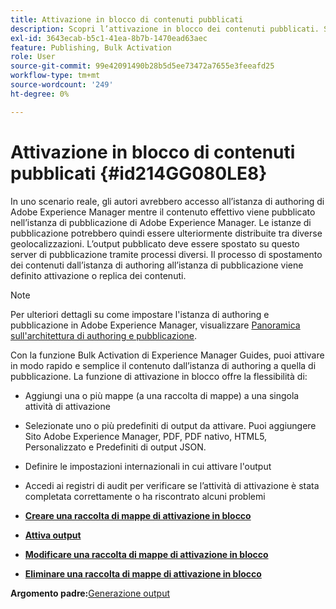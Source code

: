 ```yaml
---
title: Attivazione in blocco di contenuti pubblicati
description: Scopri l’attivazione in blocco dei contenuti pubblicati. Scopri i vantaggi della funzione di attivazione in blocco nelle guide di AEM.
exl-id: 3643ecab-b5c1-41ea-8b7b-1470ead63aec
feature: Publishing, Bulk Activation
role: User
source-git-commit: 99e42091490b28b5d5ee73472a7655e3feeafd25
workflow-type: tm+mt
source-wordcount: '249'
ht-degree: 0%

---
```


# Attivazione in blocco di contenuti pubblicati {#id214GG080LE8}

In uno scenario reale, gli autori avrebbero accesso all’istanza di authoring di Adobe Experience Manager mentre il contenuto effettivo viene pubblicato nell’istanza di pubblicazione di Adobe Experience Manager. Le istanze di pubblicazione potrebbero quindi essere ulteriormente distribuite tra diverse geolocalizzazioni. L’output pubblicato deve essere spostato su questo server di pubblicazione tramite processi diversi. Il processo di spostamento dei contenuti dall’istanza di authoring all’istanza di pubblicazione viene definito attivazione o replica dei contenuti.

>[!NOTE]
>
> Per ulteriori dettagli su come impostare l&#39;istanza di authoring e pubblicazione in Adobe Experience Manager, visualizzare [Panoramica sull&#39;architettura di authoring e pubblicazione](https://experienceleague.adobe.com/docs/experience-manager-screens/user-guide/administering/author-publish/author-publish-architecture-overview.html?lang=it#prerequisites).

Con la funzione Bulk Activation di Experience Manager Guides, puoi attivare in modo rapido e semplice il contenuto dall’istanza di authoring a quella di pubblicazione. La funzione di attivazione in blocco offre la flessibilità di:

- Aggiungi una o più mappe \(a una raccolta di mappe\) a una singola attività di attivazione

- Selezionate uno o più predefiniti di output da attivare. Puoi aggiungere Sito Adobe Experience Manager, PDF, PDF nativo, HTML5, Personalizzato e
Predefiniti di output JSON.


- Definire le impostazioni internazionali in cui attivare l&#39;output

- Accedi ai registri di audit per verificare se l’attività di attivazione è stata completata correttamente o ha riscontrato alcuni problemi


- **[Creare una raccolta di mappe di attivazione in blocco](conf-bulk-activation-create-map-collection.md)**

- **[Attiva output](conf-bulk-activation-publish-map-collection.md)**

- **[Modificare una raccolta di mappe di attivazione in blocco](conf-bulk-activation-edit-map-collection.md)**

- **[Eliminare una raccolta di mappe di attivazione in blocco](conf-bulk-activation-delete-map-collection.md)**


**Argomento padre:**&#x200B;[&#x200B; Generazione output](generate-output.md)
